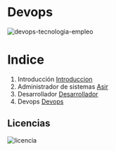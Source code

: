 # Devops
![devops-tecnologia-empleo](https://github.com/ArturoKronos/Devops/assets/145538520/e735e8d9-f957-439c-807d-231632629cc3)

# Indice 
1.  Introducción
 [Introduccion](Introduccion.md)
2.  Administrador de sistemas
  [Asir](Asir.md)
3.  Desarrollador
   [Desarrollador](desarrollador.md)
4.  Devops
   [Devops](Devops.md)

## Licencias 
![licencia](https://github.com/ArturoKronos/Devops/assets/145538520/9eb5b395-ba4d-4fa8-afd2-7f7ad494e096)
